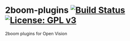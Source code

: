 2boom-plugins [![Build Status](https://travis-ci.org/OpenVisionE2/2boom-plugins.svg?branch=master)](https://travis-ci.org/OpenVisionE2/2boom-plugins) [![License: GPL v3](https://img.shields.io/badge/License-GPLv3-blue.svg)](https://www.gnu.org/licenses/gpl-3.0)
=============
2boom plugins for Open Vision
